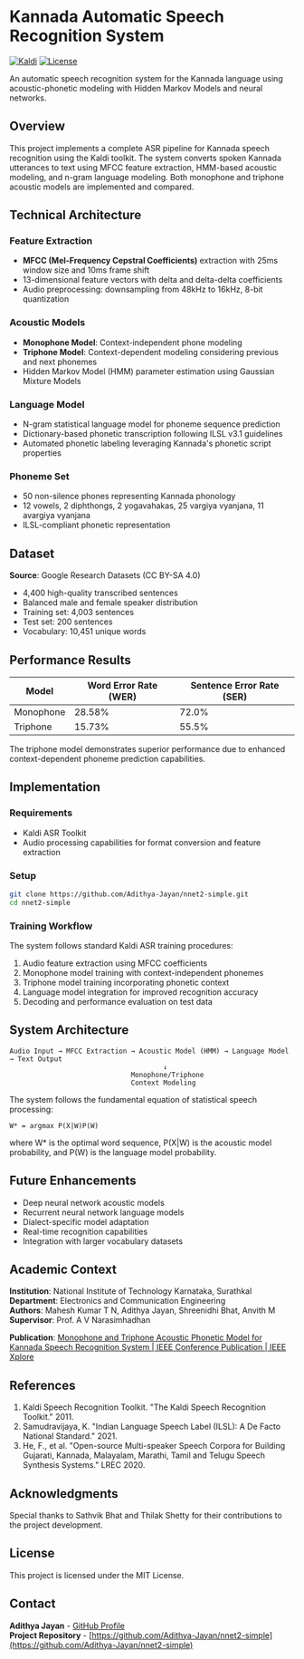 # Kannada Automatic Speech Recognition System

[![Kaldi](https://img.shields.io/badge/Kaldi-ASR-blue.svg)](https://kaldi-asr.org/)
[![License](https://img.shields.io/badge/License-MIT-yellow.svg)](LICENSE)

An automatic speech recognition system for the Kannada language using acoustic-phonetic modeling with Hidden Markov Models and neural networks.

## Overview

This project implements a complete ASR pipeline for Kannada speech recognition using the Kaldi toolkit. The system converts spoken Kannada utterances to text using MFCC feature extraction, HMM-based acoustic modeling, and n-gram language modeling. Both monophone and triphone acoustic models are implemented and compared.

## Technical Architecture

### Feature Extraction
- **MFCC (Mel-Frequency Cepstral Coefficients)** extraction with 25ms window size and 10ms frame shift
- 13-dimensional feature vectors with delta and delta-delta coefficients
- Audio preprocessing: downsampling from 48kHz to 16kHz, 8-bit quantization

### Acoustic Models
- **Monophone Model**: Context-independent phone modeling
- **Triphone Model**: Context-dependent modeling considering previous and next phonemes
- Hidden Markov Model (HMM) parameter estimation using Gaussian Mixture Models

### Language Model
- N-gram statistical language model for phoneme sequence prediction
- Dictionary-based phonetic transcription following ILSL v3.1 guidelines
- Automated phonetic labeling leveraging Kannada's phonetic script properties

### Phoneme Set
- 50 non-silence phones representing Kannada phonology
- 12 vowels, 2 diphthongs, 2 yogavahakas, 25 vargiya vyanjana, 11 avargiya vyanjana
- ILSL-compliant phonetic representation

## Dataset

**Source**: Google Research Datasets (CC BY-SA 4.0)
- 4,400 high-quality transcribed sentences
- Balanced male and female speaker distribution
- Training set: 4,003 sentences
- Test set: 200 sentences
- Vocabulary: 10,451 unique words

## Performance Results

| Model | Word Error Rate (WER) | Sentence Error Rate (SER) |
|-------|----------------------|---------------------------|
| Monophone | 28.58% | 72.0% |
| Triphone | 15.73% | 55.5% |

The triphone model demonstrates superior performance due to enhanced context-dependent phoneme prediction capabilities.

## Implementation

### Requirements
- Kaldi ASR Toolkit
- Audio processing capabilities for format conversion and feature extraction

### Setup
```bash
git clone https://github.com/Adithya-Jayan/nnet2-simple.git
cd nnet2-simple
```

### Training Workflow
The system follows standard Kaldi ASR training procedures:
1. Audio feature extraction using MFCC coefficients
2. Monophone model training with context-independent phonemes
3. Triphone model training incorporating phonetic context
4. Language model integration for improved recognition accuracy
5. Decoding and performance evaluation on test data

## System Architecture

```
Audio Input → MFCC Extraction → Acoustic Model (HMM) → Language Model → Text Output
                                      ↓
                              Monophone/Triphone
                              Context Modeling
```

The system follows the fundamental equation of statistical speech processing:
```
W* = argmax P(X|W)P(W)
```
where W* is the optimal word sequence, P(X|W) is the acoustic model probability, and P(W) is the language model probability.

## Future Enhancements

- Deep neural network acoustic models
- Recurrent neural network language models
- Dialect-specific model adaptation
- Real-time recognition capabilities
- Integration with larger vocabulary datasets

## Academic Context

**Institution**: National Institute of Technology Karnataka, Surathkal  
**Department**: Electronics and Communication Engineering  
**Authors**: Mahesh Kumar T N, Adithya Jayan, Shreenidhi Bhat, Anvith M  
**Supervisor**: Prof. A V Narasimhadhan  

**Publication**: [Monophone and Triphone Acoustic Phonetic Model for Kannada Speech Recognition System | IEEE Conference Publication | IEEE Xplore](https://ieeexplore.ieee.org/document/9754636)  

## References

1. Kaldi Speech Recognition Toolkit. "The Kaldi Speech Recognition Toolkit." 2011.
2. Samudravijaya, K. "Indian Language Speech Label (ILSL): A De Facto National Standard." 2021.
3. He, F., et al. "Open-source Multi-speaker Speech Corpora for Building Gujarati, Kannada, Malayalam, Marathi, Tamil and Telugu Speech Synthesis Systems." LREC 2020.

## Acknowledgments

Special thanks to Sathvik Bhat and Thilak Shetty for their contributions to the project development.

## License

This project is licensed under the MIT License.

## Contact

**Adithya Jayan** - [GitHub Profile](https://github.com/Adithya-Jayan)  
**Project Repository** - [https://github.com/Adithya-Jayan/nnet2-simple](https://github.com/Adithya-Jayan/nnet2-simple)
